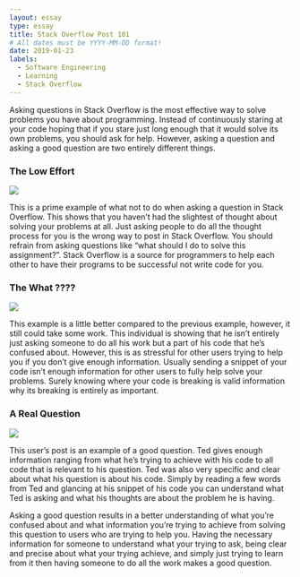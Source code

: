 ```yaml
---
layout: essay
type: essay
title: Stack Overflow Post 101
# All dates must be YYYY-MM-DD format!
date: 2019-01-23
labels:
  - Software Engineering
  - Learning
  - Stack Overflow
---
```


Asking questions in Stack Overflow is the most effective way to solve problems you have about programming. Instead of continuously staring at your code hoping that if you stare just long enough that it would solve its own problems, you should ask for help. However, asking a question and asking a good question are two entirely different things. 

<h3>The Low Effort</h3>

<img class="ui medium right floated rounded image" src="https://jhundomingo.github.io/images/badQuestion.JPG">

This is a prime example of what not to do when asking a question in Stack Overflow. This shows that you haven’t had the slightest of thought about solving your problems at all. Just asking people to do all the thought process for you is the wrong way to post in Stack Overflow. You should refrain from asking questions like “what should I do to solve this assignment?”. Stack Overflow is a source for programmers to help each other to have their programs to be successful not write code for you.

<h3>The What ????</h3>

<img class="ui medium right floated rounded image" src="https://jhundomingo.github.io/images/badQuestion2.JPG">

This example is a little better compared to the previous example, however, it still could take some work. This individual is showing that he isn’t entirely just asking someone to do all his work but a part of his code that he’s confused about. However, this is as stressful for other users trying to help you if you don’t give enough information. Usually sending a snippet of your code isn’t enough information for other users to fully help solve your problems. Surely knowing where your code is breaking is valid information why its breaking is entirely as important.

<h3>A Real Question</h3>

<img class="ui medium right floated rounded image" src="https://jhundomingo.github.io/images/goodQuestion.JPG">

This user’s post is an example of a good question. Ted gives enough information ranging from what he’s trying to achieve with his code to all code that is relevant to his question. Ted was also very specific and clear about what his question is about his code. Simply by reading a few words from Ted and glancing at his snippet of his code you can understand what Ted is asking and what his thoughts are about the problem he is having.

Asking a good question results in a better understanding of what you’re confused about and what information you’re trying to achieve from solving this question to users who are trying to help you. Having the necessary information for someone to understand what your trying to ask, being clear and precise about what your trying achieve, and simply just trying to learn from it then having someone to do all the work makes a good question. 
